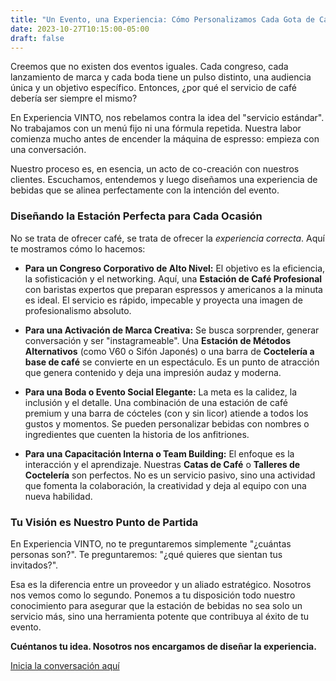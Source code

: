 ```yaml
---
title: "Un Evento, una Experiencia: Cómo Personalizamos Cada Gota de Café (y Cócteles)"
date: 2023-10-27T10:15:00-05:00
draft: false
---
```


Creemos que no existen dos eventos iguales. Cada congreso, cada lanzamiento de marca y cada boda tiene un pulso distinto, una audiencia única y un objetivo específico. Entonces, ¿por qué el servicio de café debería ser siempre el mismo?

En Experiencia VINTO, nos rebelamos contra la idea del "servicio estándar". No trabajamos con un menú fijo ni una fórmula repetida. Nuestra labor comienza mucho antes de encender la máquina de espresso: empieza con una conversación.

Nuestro proceso es, en esencia, un acto de co-creación con nuestros clientes. Escuchamos, entendemos y luego diseñamos una experiencia de bebidas que se alinea perfectamente con la intención del evento.

### Diseñando la Estación Perfecta para Cada Ocasión

No se trata de ofrecer café, se trata de ofrecer la *experiencia correcta*. Aquí te mostramos cómo lo hacemos:

*   **Para un Congreso Corporativo de Alto Nivel:** El objetivo es la eficiencia, la sofisticación y el networking. Aquí, una **Estación de Café Profesional** con baristas expertos que preparan espressos y americanos a la minuta es ideal. El servicio es rápido, impecable y proyecta una imagen de profesionalismo absoluto.

*   **Para una Activación de Marca Creativa:** Se busca sorprender, generar conversación y ser "instagrameable". Una **Estación de Métodos Alternativos** (como V60 o Sifón Japonés) o una barra de **Coctelería a base de café** se convierte en un espectáculo. Es un punto de atracción que genera contenido y deja una impresión audaz y moderna.

*   **Para una Boda o Evento Social Elegante:** La meta es la calidez, la inclusión y el detalle. Una combinación de una estación de café premium y una barra de cócteles (con y sin licor) atiende a todos los gustos y momentos. Se pueden personalizar bebidas con nombres o ingredientes que cuenten la historia de los anfitriones.

*   **Para una Capacitación Interna o Team Building:** El enfoque es la interacción y el aprendizaje. Nuestras **Catas de Café** o **Talleres de Coctelería** son perfectos. No es un servicio pasivo, sino una actividad que fomenta la colaboración, la creatividad y deja al equipo con una nueva habilidad.

### Tu Visión es Nuestro Punto de Partida

En Experiencia VINTO, no te preguntaremos simplemente "¿cuántas personas son?". Te preguntaremos: "¿qué quieres que sientan tus invitados?".

Esa es la diferencia entre un proveedor y un aliado estratégico. Nosotros nos vemos como lo segundo. Ponemos a tu disposición todo nuestro conocimiento para asegurar que la estación de bebidas no sea solo un servicio más, sino una herramienta potente que contribuya al éxito de tu evento.

**Cuéntanos tu idea. Nosotros nos encargamos de diseñar la experiencia.**

[Inicia la conversación aquí](https://experienciavinto.com/cotizar) 